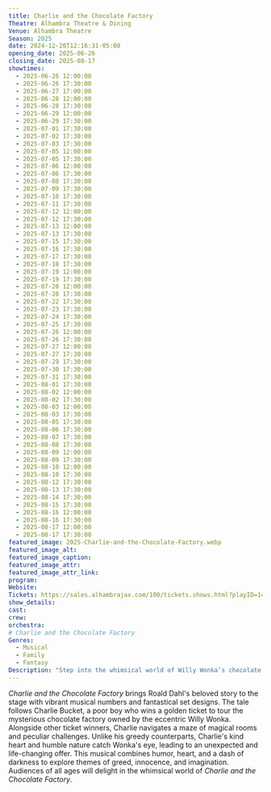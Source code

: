 ```yaml
---
title: Charlie and the Chocolate Factory
Theatre: Alhambra Theatre & Dining
Venue: Alhambra Theatre
Season: 2025
date: 2024-12-20T12:16:31-05:00
opening_date: 2025-06-26
closing_date: 2025-08-17
showtimes:
  - 2025-06-26 12:00:00
  - 2025-06-26 17:30:00
  - 2025-06-27 17:00:00
  - 2025-06-28 12:00:00
  - 2025-06-28 17:30:00
  - 2025-06-29 12:00:00
  - 2025-06-29 17:30:00
  - 2025-07-01 17:30:00
  - 2025-07-02 17:30:00
  - 2025-07-03 17:30:00
  - 2025-07-05 12:00:00
  - 2025-07-05 17:30:00
  - 2025-07-06 12:00:00
  - 2025-07-06 17:30:00
  - 2025-07-08 17:30:00
  - 2025-07-09 17:30:00
  - 2025-07-10 17:30:00
  - 2025-07-11 17:30:00
  - 2025-07-12 12:00:00
  - 2025-07-12 17:30:00
  - 2025-07-13 12:00:00
  - 2025-07-13 17:30:00
  - 2025-07-15 17:30:00
  - 2025-07-16 17:30:00
  - 2025-07-17 17:30:00
  - 2025-07-18 17:30:00
  - 2025-07-19 12:00:00
  - 2025-07-19 17:30:00
  - 2025-07-20 12:00:00
  - 2025-07-20 17:30:00
  - 2025-07-22 17:30:00
  - 2025-07-23 17:30:00
  - 2025-07-24 17:30:00
  - 2025-07-25 17:30:00
  - 2025-07-26 12:00:00
  - 2025-07-26 17:30:00
  - 2025-07-27 12:00:00
  - 2025-07-27 17:30:00
  - 2025-07-29 17:30:00
  - 2025-07-30 17:30:00
  - 2025-07-31 17:30:00
  - 2025-08-01 17:30:00
  - 2025-08-02 12:00:00
  - 2025-08-02 17:30:00
  - 2025-08-03 12:00:00
  - 2025-08-03 17:30:00
  - 2025-08-05 17:30:00
  - 2025-08-06 17:30:00
  - 2025-08-07 17:30:00
  - 2025-08-08 17:30:00
  - 2025-08-09 12:00:00
  - 2025-08-09 17:30:00
  - 2025-08-10 12:00:00
  - 2025-08-10 17:30:00
  - 2025-08-12 17:30:00
  - 2025-08-13 17:30:00
  - 2025-08-14 17:30:00
  - 2025-08-15 17:30:00
  - 2025-08-16 12:00:00
  - 2025-08-16 17:30:00
  - 2025-08-17 12:00:00
  - 2025-08-17 17:30:00
featured_image: 2025-Charlie-and-the-Chocolate-Factory.webp
featured_image_alt: 
featured_image_caption: 
featured_image_attr: 
featured_image_attr_link: 
program:
Website: 
Tickets: https://sales.alhambrajax.com/100/tickets.shows.html?playID=1486&code=JAXPLAYS&qty_target=0
show_details: 
cast:
crew:
orchestra:
# Charlie and the Chocolate Factory
Genres:
  - Musical
  - Family
  - Fantasy
Description: "Step into the whimsical world of Willy Wonka’s chocolate factory in this musical adaptation, where young Charlie Bucket embarks on a magical adventure."
---
```

*Charlie and the Chocolate Factory* brings Roald Dahl's beloved story to the stage with vibrant musical numbers and fantastical set designs. The tale follows Charlie Bucket, a poor boy who wins a golden ticket to tour the mysterious chocolate factory owned by the eccentric Willy Wonka. Alongside other ticket winners, Charlie navigates a maze of magical rooms and peculiar challenges. Unlike his greedy counterparts, Charlie's kind heart and humble nature catch Wonka's eye, leading to an unexpected and life-changing offer. This musical combines humor, heart, and a dash of darkness to explore themes of greed, innocence, and imagination. Audiences of all ages will delight in the whimsical world of *Charlie and the Chocolate Factory*.
